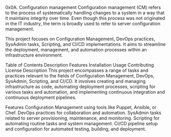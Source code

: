 0x0A. Configuration management
Configuration management (CM) refers to the process of systematically handling changes to a system in a way that it maintains integrity over time. Even though this process was not originated in the IT industry, the term is broadly used to refer to server configuration management.

This project focuses on Configuration Management, DevOps practices, SysAdmin tasks, Scripting, and CI/CD implementations. It aims to streamline the deployment, management, and automation processes within an infrastructure environment.

Table of Contents
Description
Features
Installation
Usage
Contributing
License
Description
This project encompasses a range of tasks and practices relevant to the fields of Configuration Management, DevOps, SysAdmin, Scripting, and CI/CD. It involves creating and managing infrastructure as code, automating deployment processes, scripting for various tasks and automation, and implementing continuous integration and continuous deployment pipelines.

Features
Configuration Management using tools like Puppet, Ansible, or Chef.
DevOps practices for collaboration and automation.
SysAdmin tasks related to server provisioning, maintenance, and monitoring.
Scripting for automating routine tasks and system management.
CI/CD pipeline setup and configuration for automated testing, building, and deployment.
